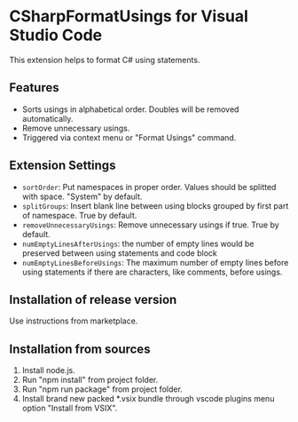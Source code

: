 # CSharpFormatUsings for Visual Studio Code
This extension helps to format C# using statements.

## Features
  * Sorts usings in alphabetical order. Doubles will be removed automatically.
  * Remove unnecessary usings.
  * Triggered via context menu or "Format Usings" command.

## Extension Settings
* `sortOrder`: Put namespaces in proper order. Values should be splitted with space. "System" by default.
* `splitGroups`: Insert blank line between using blocks grouped by first part of namespace. True by default.
* `removeUnnecessaryUsings`: Remove unnecessary usings if true. True by default.
* `numEmptyLinesAfterUsings`: the number of empty lines would be preserved between using statements and code block
* `numEmptyLinesBeforeUsings`: The maximum number of empty lines before using statements if there are characters, like comments, before usings.

## Installation of release version
Use instructions from marketplace.

## Installation from sources
1. Install node.js.
2. Run "npm install" from project folder.
3. Run "npm run package" from project folder.
4. Install brand new packed *.vsix bundle through vscode plugins menu option "Install from VSIX".
